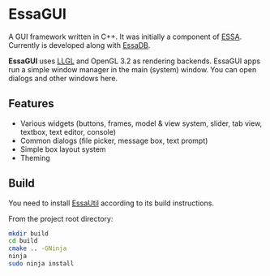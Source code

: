# EssaGUI

A GUI framework written in C++. It was initially a component of [ESSA](https://github.com/essa-software/essa). Currently is developed along with [EssaDB](https://github.com/essa-software/EssaDB).

**EssaGUI** uses [LLGL](/LLGL) and OpenGL 3.2 as rendering backends. EssaGUI apps run a simple window manager in the main (system) window. You can open dialogs and other windows here.

## Features

* Various widgets (buttons, frames, model & view system, slider, tab view, textbox, text editor, console)
* Common dialogs (file picker, message box, text prompt)
* Simple box layout system
* Theming

## Build

You need to install [EssaUtil](https://github.com/essa-software/util) according to its build instructions.

From the project root directory:
```sh
mkdir build
cd build
cmake .. -GNinja
ninja
sudo ninja install
```
